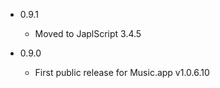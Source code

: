 - 0.9.1

  - Moved to JaplScript 3.4.5

 
- 0.9.0

  - First public release for Music.app v1.0.6.10
